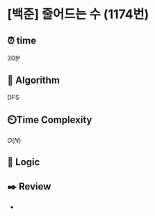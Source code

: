 # [백준]  줄어드는 수 (1174번)

## ⏰  **time**

30분

## :pushpin: **Algorithm**

DFS

## ⏲️**Time Complexity**

$O(N)$

## :round_pushpin: **Logic**

## :black_nib: **Review**

- 
